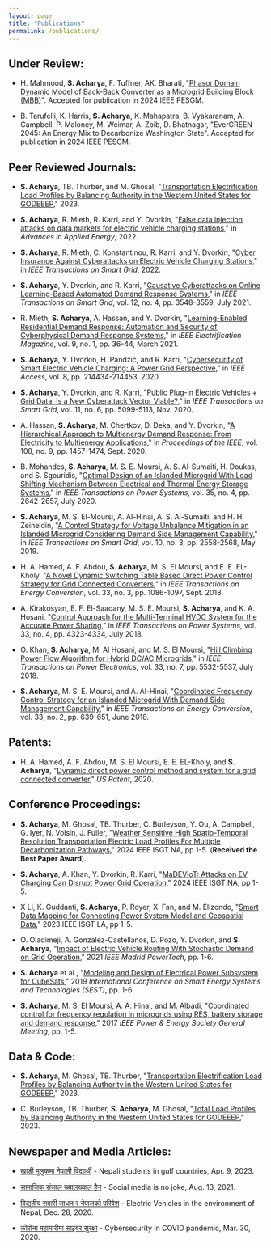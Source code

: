 ```yaml
---
layout: page
title: "Publications"
permalink: /publications/
---
```


## Under Review:
- H. Mahmood, **S. Acharya**, F. Tuffner, AK. Bharati, "[Phasor Domain Dynamic Model of Back-Back Converter as a Microgrid Building Block (MBB)](https://arxiv.org/abs/2402.17056)". Accepted for publication in 2024 IEEE PESGM.

- B. Tarufelli, K. Harris, **S. Acharya**, K. Mahapatra, B. Vyakaranam, A. Campbell, P. Maloney, M. Weimar, A. Zbib, D. Bhatnagar, "EverGREEN 2045: An Energy Mix to Decarbonize Washington State". Accepted for publication in 2024 IEEE PESGM.

## Peer Reviewed Journals:
- **S. Acharya**, TB. Thurber, and M. Ghosal, "[Transportation Electrification Load Profiles by Balancing Authority in the Western United States for GODEEEP](https://zenodo.org/record/7888569)," 2023.

- **S. Acharya**, R. Mieth, R. Karri, and Y. Dvorkin, "[False data injection attacks on data markets for electric vehicle charging stations](https://www.sciencedirect.com/science/article/pii/S2666792422000166)," in *Advances in Applied Energy*, 2022.

- **S. Acharya**, R. Mieth, C. Konstantinou, R. Karri, and Y. Dvorkin, "[Cyber Insurance Against Cyberattacks on Electric Vehicle Charging Stations](https://ieeexplore.ieee.org/document/9642055)," in *IEEE Transactions on Smart Grid*, 2022.

- **S. Acharya**, Y. Dvorkin, and R. Karri, "[Causative Cyberattacks on Online Learning-Based Automated Demand Response Systems](https://ieeexplore.ieee.org/abstract/document/9383108)," in *IEEE Transactions on Smart Grid*, vol. 12, no. 4, pp. 3548-3559, July 2021.

- R. Mieth, **S. Acharya**, A. Hassan, and Y. Dvorkin, "[Learning-Enabled Residential Demand Response: Automation and Security of Cyberphysical Demand Response Systems](https://ieeexplore.ieee.org/abstract/document/9371242)," in *IEEE Electrification Magazine*, vol. 9, no. 1, pp. 36-44, March 2021.

- **S. Acharya**, Y. Dvorkin, H. Pandžić, and R. Karri, "[Cybersecurity of Smart Electric Vehicle Charging: A Power Grid Perspective](https://ieeexplore.ieee.org/abstract/document/9272723)," in *IEEE Access*, vol. 8, pp. 214434-214453, 2020.

- **S. Acharya**, Y. Dvorkin, and R. Karri, "[Public Plug-in Electric Vehicles + Grid Data: Is a New Cyberattack Vector Viable?](https://ieeexplore.ieee.org/abstract/document/9091609)," in *IEEE Transactions on Smart Grid*, vol. 11, no. 6, pp. 5099-5113, Nov. 2020.

- A. Hassan, **S. Acharya**, M. Chertkov, D. Deka, and Y. Dvorkin, "[A Hierarchical Approach to Multienergy Demand Response: From Electricity to Multienergy Applications](https://ieeexplore.ieee.org/abstract/document/9076178)," in *Proceedings of the IEEE*, vol. 108, no. 9, pp. 1457-1474, Sept. 2020.

- B. Mohandes, **S. Acharya**, M. S. E. Moursi, A. S. Al-Sumaiti, H. Doukas, and S. Sgouridis, "[Optimal Design of an Islanded Microgrid With Load Shifting Mechanism Between Electrical and Thermal Energy Storage Systems](https://ieeexplore.ieee.org/abstract/document/8970322)," in *IEEE Transactions on Power Systems*, vol. 35, no. 4, pp. 2642-2657, July 2020.

- **S. Acharya**, M. S. El-Moursi, A. Al-Hinai, A. S. Al-Sumaiti, and H. H. Zeineldin, "[A Control Strategy for Voltage Unbalance Mitigation in an Islanded Microgrid Considering Demand Side Management Capability](https://ieeexplore.ieee.org/abstract/document/8305506)," in *IEEE Transactions on Smart Grid*, vol. 10, no. 3, pp. 2558-2568, May 2019.

- H. A. Hamed, A. F. Abdou, **S. Acharya**, M. S. El Moursi, and E. E. EL-Kholy, "[A Novel Dynamic Switching Table Based Direct Power Control Strategy for Grid Connected Converters](https://ieeexplore.ieee.org/abstract/document/8265095)," in *IEEE Transactions on Energy Conversion*, vol. 33, no. 3, pp. 1086-1097, Sept. 2018.

- A. Kirakosyan, E. F. El-Saadany, M. S. E. Moursi, **S. Acharya**, and K. A. Hosani, "[Control Approach for the Multi-Terminal HVDC System for the Accurate Power Sharing](https://ieeexplore.ieee.org/abstract/document/8239656)," in *IEEE Transactions on Power Systems*, vol. 33, no. 4, pp. 4323-4334, July 2018.

- O. Khan, **S. Acharya**, M. Al Hosani, and M. S. El Moursi, "[Hill Climbing Power Flow Algorithm for Hybrid DC/AC Microgrids](https://ieeexplore.ieee.org/abstract/document/8214225)," in *IEEE Transactions on Power Electronics*, vol. 33, no. 7, pp. 5532-5537, July 2018.

- **S. Acharya**, M. S. E. Moursi, and A. Al-Hinai, "[Coordinated Frequency Control Strategy for an Islanded Microgrid With Demand Side Management Capability](https://ieeexplore.ieee.org/abstract/document/8068277)," in *IEEE Transactions on Energy Conversion*, vol. 33, no. 2, pp. 639-651, June 2018.

## Patents:
- H. A. Hamed, A. F. Abdou, M. S. El Moursi, E. E. EL-Kholy, and **S. Acharya**, "[Dynamic direct power control method and system for a grid connected converter](https://patents.google.com/patent/US10637243B1/en)," *US Patent*, 2020.

## Conference Proceedings:
- **S. Acharya**, M. Ghosal, TB. Thurber, C. Burleyson, Y. Ou, A. Campbell, G. Iyer, N. Voisin, J. Fuller, "[Weather Sensitive High Spatio-Temporal Resolution Transportation Electric Load Profiles For Multiple Decarbonization Pathways](https://arxiv.org/abs/2307.15237)," 2024 IEEE ISGT NA, pp 1-5. (**Received the Best Paper Award**).

- **S. Acharya**, A. Khan, Y. Dvorkin, R. Karri, "[MaDEVIoT: Attacks on EV Charging Can Disrupt Power Grid Operation](https://ieeexplore.ieee.org/abstract/document/10454199)," 2024 IEEE ISGT NA, pp 1-5.

- X Li, K. Guddanti, **S. Acharya**, P. Royer, X. Fan, and M. Elizondo, "[Smart Data Mapping for Connecting Power System Model and Geospatial Data](https://ieeexplore.ieee.org/document/10328353)," 2023 IEEE ISGT LA, pp 1-5.

- O. Oladimeji, A. Gonzalez-Castellanos, D. Pozo, Y. Dvorkin, and **S. Acharya**, "[Impact of Electric Vehicle Routing With Stochastic Demand on Grid Operation](https://ieeexplore.ieee.org/document/9495092)," 2021 *IEEE Madrid PowerTech*, pp. 1-6.

- **S. Acharya** et al., "[Modeling and Design of Electrical Power Subsystem for CubeSats](https://ieeexplore.ieee.org/document/8849042)," 2019 *International Conference on Smart Energy Systems and Technologies (SEST)*, pp. 1-6.

- **S. Acharya**, M. S. El Moursi, A. A. Hinai, and M. Albadi, "[Coordinated control for frequency regulation in microgrids using RES, battery storage and demand response](https://ieeexplore.ieee.org/document/8274565)," 2017 *IEEE Power & Energy Society General Meeting*, pp. 1-5.

## Data & Code:
- **S. Acharya**, M. Ghosal, TB. Thurber, "[Transportation Electrification Load Profiles by Balancing Authority in the Western United States for GODEEEP](https://doi.org/10.5281/zenodo.8065137)," 2023.

- C. Burleyson, TB. Thurber, **S. Acharya**, M. Ghosal, "[Total Load Profiles by Balancing Authority in the Western United States for GODEEEP](https://doi.org/10.5281/zenodo.8067472)," 2023.

## Newspaper and Media Articles:
- [खाडी मुलुकमा नेपाली विद्यार्थी](https://deshsanchar.com/2023/04/09/783409/?fbclid=IwAR2G6Hmczti7kCLJWFJLlvNFbDYnUP8qfd6H_EyO9Nno0jvHjQ797aiOG1U_aem_th_ARG5So6okIa33NVJf-y71PBSzti7wHfzI_IY1NKxuuPmet5NJgrMDSHMmSaf9rcV6KQ) - Nepali students in gulf countries, Apr. 9, 2023.

- [सामाजिक संजाल ख्यालख्याल हैन](https://deshsanchar.com/2021/08/13/543455/?fbclid=IwAR3I2z712K-Rd2TGPXkod7lOmH-VYm0TSiPWqf2RjyatB0EmhbrzdPQaR0M/) - Social media is no joke, Aug. 13, 2021.

- [विद्युतीय सवारी साधन र नेपालको परिवेश](https://nepallive.com/story/235327) - Electric Vehicles in the environment of Nepal, Dec. 28, 2020.

- [कोरोना महामारीमा साइबर सुरक्षा](https://nepallive.com/story/213278?fbclid=IwAR2Qow0KBKM-ZTiVSCfugPZsyknNWTpxG_ALp4pdtvAbf1cG4KCIEMDMxho) - Cybersecurity in COVID pandemic, Mar. 30, 2020.
